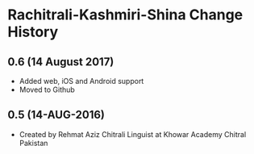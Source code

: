 Rachitrali-Kashmiri-Shina Change History
================================

0.6 (14 August 2017)
-----------------

* Added web, iOS and Android support
* Moved to Github


0.5 (14-AUG-2016)
-----------------
* Created by Rehmat Aziz Chitrali Linguist at Khowar Academy Chitral Pakistan

